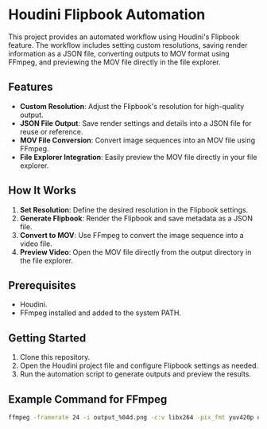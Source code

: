 # Houdini Flipbook Automation  

This project provides an automated workflow using Houdini's Flipbook feature. The workflow includes setting custom resolutions, saving render information as a JSON file, converting outputs to MOV format using FFmpeg, and previewing the MOV file directly in the file explorer.  

## Features  
- **Custom Resolution**: Adjust the Flipbook's resolution for high-quality output.  
- **JSON File Output**: Save render settings and details into a JSON file for reuse or reference.  
- **MOV File Conversion**: Convert image sequences into an MOV file using FFmpeg.  
- **File Explorer Integration**: Easily preview the MOV file directly in your file explorer.  

## How It Works  
1. **Set Resolution**: Define the desired resolution in the Flipbook settings.  
2. **Generate Flipbook**: Render the Flipbook and save metadata as a JSON file.  
3. **Convert to MOV**: Use FFmpeg to convert the image sequence into a video file.  
4. **Preview Video**: Open the MOV file directly from the output directory in the file explorer.  

## Prerequisites  
- Houdini.  
- FFmpeg installed and added to the system PATH.  

## Getting Started  
1. Clone this repository.  
2. Open the Houdini project file and configure Flipbook settings as needed.  
3. Run the automation script to generate outputs and preview the results.  

## Example Command for FFmpeg  
```bash
ffmpeg -framerate 24 -i output_%04d.png -c:v libx264 -pix_fmt yuv420p output.mov
